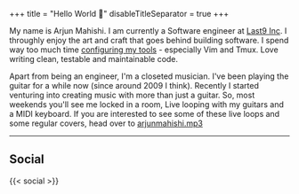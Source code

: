 +++
title = "Hello World 👋"
disableTitleSeparator = true
+++

My name is Arjun Mahishi. I am currently a Software engineer at [Last9 Inc](https://last9.io). I throughly enjoy the art and craft that goes behind building software. I spend way too much time [configuring my tools](https://github.com/arjunmahishi/dotfiles) - especially Vim and Tmux. Love writing clean, testable and maintainable code.

Apart from being an engineer, I'm a closeted musician. I've been playing the guitar for a while now (since around 2009 I think). Recently I started venturing into creating music with more than just a guitar. So, most weekends you'll see me locked in a room, Live looping with my guitars and a MIDI keyboard. If you are interested to see some of these live loops and some regular covers, head over to [arjunmahishi.mp3](https://www.youtube.com/channel/UC9eTgNyhtPaVf7h-YEo-R2w)

---

## Social

{{< social >}}
